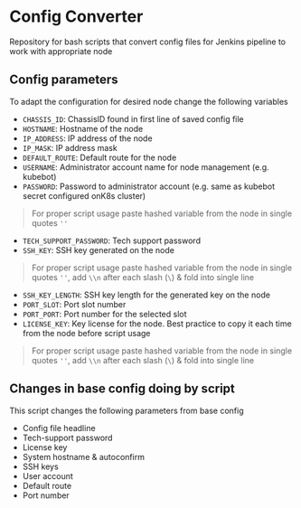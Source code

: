 # Config Converter

Repository for bash scripts that convert config files for Jenkins pipeline to work with appropriate node

## Config parameters

To adapt the configuration for desired node change the following variables

- `CHASSIS_ID`: ChassisID found in first line of saved config file
- `HOSTNAME`: Hostname of the node
- `IP_ADDRESS`: IP address of the node
- `IP_MASK`: IP address mask
- `DEFAULT_ROUTE`: Default route for the node
- `USERNAME`: Administrator account name for node management (e.g. kubebot)
- `PASSWORD`: Password to administrator account (e.g. same as kubebot secret configured onK8s cluster)

> For proper script usage paste hashed variable from the node in single quotes `''`

- `TECH_SUPPORT_PASSWORD`: Tech support password
- `SSH_KEY`: SSH key generated on the node

> For proper script usage paste hashed variable from the node in single quotes `''`, add `\\n` after each slash (`\`) & fold into single line

- `SSH_KEY_LENGTH`: SSH key length for the generated key on the node
- `PORT_SLOT`: Port slot number
- `PORT_PORT`: Port number for the selected slot
- `LICENSE_KEY`: Key license for the node. Best practice to copy it each time from the node before script usage

> For proper script usage paste hashed variable from the node in single quotes `''`, add `\\n` after each slash (`\`) & fold into single line

## Changes in base config doing by script

This script changes the following parameters from base config

- Config file headline
- Tech-support password
- License key
- System hostname & autoconfirm 
- SSH keys
- User account
- Default route
- Port number
